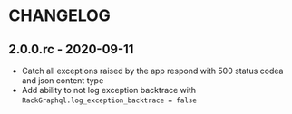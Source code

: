 # CHANGELOG

## 2.0.0.rc - 2020-09-11

- Catch all exceptions raised by the app respond with 500 status codea and json content type
- Add ability to not log exception backtrace with `RackGraphql.log_exception_backtrace = false`
